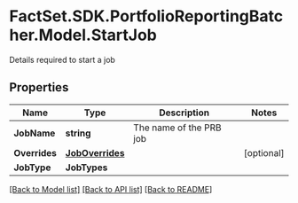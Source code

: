 # FactSet.SDK.PortfolioReportingBatcher.Model.StartJob
Details required to start a job

## Properties

Name | Type | Description | Notes
------------ | ------------- | ------------- | -------------
**JobName** | **string** | The name of the PRB job | 
**Overrides** | [**JobOverrides**](JobOverrides.md) |  | [optional] 
**JobType** | **JobTypes** |  | 

[[Back to Model list]](../README.md#documentation-for-models) [[Back to API list]](../README.md#documentation-for-api-endpoints) [[Back to README]](../README.md)

